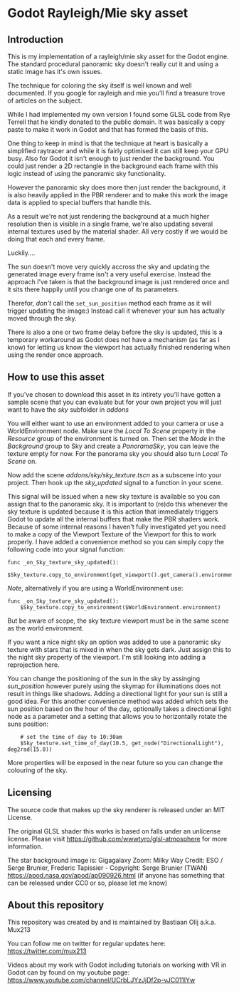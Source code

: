 # Godot Rayleigh/Mie sky asset

Introduction
------------
This is my implementation of a rayleigh/mie sky asset for the Godot engine. The standard procedural panoramic sky doesn't really cut it and using a static image has it's own issues.

The technique for coloring the sky itself is well known and well documented. If you google for rayleigh and mie you'll find a treasure trove of articles on the subject.

While I had implemented my own version I found some GLSL code from Rye Terrell that he kindly donated to the public domain. It was basically a copy paste to make it work in Godot and that has formed the basis of this.

One thing to keep in mind is that the technique at heart is basically a simplified raytracer and while it is fairly optimised it can still keep your GPU busy. 
Also for Godot it isn't enough to just render the background. You could just render a 2D rectangle in the background each frame with this logic instead of using the panoramic sky functionality.

However the panoramic sky does more then just render the background, it is also heavily applied in the PBR renderer and to make this work the image data is applied to special buffers that handle this.

As a result we're not just rendering the background at a much higher resolution then is visible in a single frame, we're also updating several internal textures used by the material shader. All very costly if we would be doing that each and every frame.

Luckily....

The sun doesn't move very quickly accross the sky and updating the generated image every frame isn't a very useful exercise. Instead the approach I've taken is that the background image is just rendered once and it sits there happily until you change one of its parameters.

Therefor, _don't_ call the ```set_sun_position``` method each frame as it will trigger updating the image:) Instead call it whenever your sun has actually moved through the sky.

There is also a one or two frame delay before the sky is updated, this is a temporary workaround as Godot does not have a mechanism (as far as I know) for letting us know the viewport has actually finished rendering when using the render once approach.

How to use this asset
---------------------
If you've chosen to download this asset in its intirety you'll have gotten a sample scene that you can evaluate but for your own project you will just want to have the *sky* subfolder in *addons*

You will either want to use an environment added to your camera or use a WorldEnvironment node. Make sure the *Local To Scene* property in the *Resource* group of the environment is turned on.
Then set the *Mode* in the *Background* group to Sky and create a *PanoramaSky*, you can leave the texture empty for now. For the panorama sky you should also turn *Local To Scene* on.

Now add the scene *addons/sky/sky_texture.tscn* as a subscene into your project.
Then hook up the *sky_updated* signal to a function in your scene.

This signal will be issued when a new sky texture is available so you can assign that to the panoramic sky. It is important to (re)do this whenever the sky texture is updated because it is this action that immediately triggers Godot to update all the internal buffers that make the PBR shaders work.
Because of some internal reasons I haven't fully investigated yet you need to make a copy of the Viewport Texture of the Viewport for this to work properly. I have added a convenience method so you can simply copy the following code into your signal function:
```
func _on_Sky_texture_sky_updated():
	$Sky_texture.copy_to_environment(get_viewport().get_camera().environment)
```

*Note*, alternatively if you are using a WorldEnvironment use:
```
func _on_Sky_texture_sky_updated():
	$Sky_texture.copy_to_environment($WorldEnvironment.environment)
```
But be aware of scope, the sky texture viewport must be in the same scene as the world environment.

If you want a nice night sky an option was added to use a panoramic sky texture with stars that is mixed in when the sky gets dark. Just assign this to the night sky property of the viewport.
I'm still looking into adding a reprojection here.

You can change the positioning of the sun in the sky by assinging *sun_position* however purely using the skymap for illuminations does not result in things like shadows. Adding a directional light for your sun is still a good idea. For this another convenience method was added which sets the sun position based on the hour of the day, optionally takes a directional light node as a parameter and a setting that allows you to horizontally rotate the suns position:
```
	# set the time of day to 10:30am
	$Sky_texture.set_time_of_day(10.5, get_node("DirectionalLight"), deg2rad(15.0))

```

More properties will be exposed in the near future so you can change the colouring of the sky.

Licensing
---------
The source code that makes up the sky renderer is released under an MIT License.

The original GLSL shader this works is based on falls under an unlicense license.
Please visit https://github.com/wwwtyro/glsl-atmosphere for more information.

The star background image is:
Gigagalaxy Zoom: Milky Way 
Credit: ESO / Serge Brunier, Frederic Tapissier - Copyright: Serge Brunier (TWAN)
https://apod.nasa.gov/apod/ap090926.html
(if anyone has something that can be released under CC0 or so, please let me know)

About this repository
---------------------
This repository was created by and is maintained by Bastiaan Olij a.k.a. Mux213

You can follow me on twitter for regular updates here:
https://twitter.com/mux213

Videos about my work with Godot including tutorials on working with VR in Godot can by found on my youtube page:
https://www.youtube.com/channel/UCrbLJYzJjDf2p-vJC011lYw
